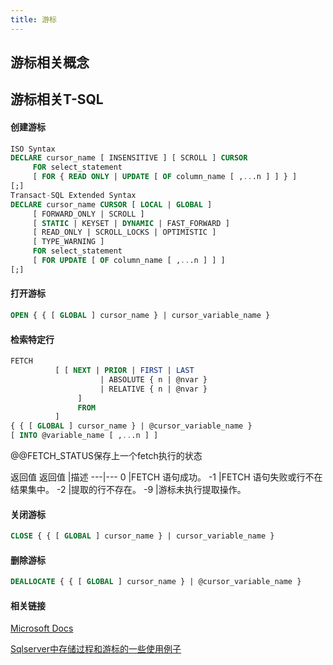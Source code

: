 ```yaml
---
title: 游标
---
```


## 游标相关概念

## 游标相关T-SQL

#### 创建游标

```sql
ISO Syntax  
DECLARE cursor_name [ INSENSITIVE ] [ SCROLL ] CURSOR   
     FOR select_statement   
     [ FOR { READ ONLY | UPDATE [ OF column_name [ ,...n ] ] } ]  
[;]  
Transact-SQL Extended Syntax  
DECLARE cursor_name CURSOR [ LOCAL | GLOBAL ]   
     [ FORWARD_ONLY | SCROLL ]   
     [ STATIC | KEYSET | DYNAMIC | FAST_FORWARD ]   
     [ READ_ONLY | SCROLL_LOCKS | OPTIMISTIC ]   
     [ TYPE_WARNING ]   
     FOR select_statement   
     [ FOR UPDATE [ OF column_name [ ,...n ] ] ]  
[;]  
```

#### 打开游标

```sql
OPEN { { [ GLOBAL ] cursor_name } | cursor_variable_name }  
```

#### 检索特定行

```sql
FETCH   
          [ [ NEXT | PRIOR | FIRST | LAST   
                    | ABSOLUTE { n | @nvar }   
                    | RELATIVE { n | @nvar }   
               ]   
               FROM   
          ]   
{ { [ GLOBAL ] cursor_name } | @cursor_variable_name }   
[ INTO @variable_name [ ,...n ] ]   
```

@@FETCH_STATUS保存上一个fetch执行的状态

返回值
返回值	|描述
---|---
0	|FETCH 语句成功。
-1	|FETCH 语句失败或行不在结果集中。
-2	|提取的行不存在。
-9	|游标未执行提取操作。

#### 关闭游标

```sql
CLOSE { { [ GLOBAL ] cursor_name } | cursor_variable_name }  
```

#### 删除游标

```sql
DEALLOCATE { { [ GLOBAL ] cursor_name } | @cursor_variable_name }  
```

#### 相关链接

[Microsoft Docs](https://docs.microsoft.com/zh-cn/sql/t-sql/language-elements/cursors-transact-sql?view=sql-server-ver15)

[Sqlserver中存储过程和游标的一些使用例子](https://blog.csdn.net/smartsmile2012/article/details/53259211)